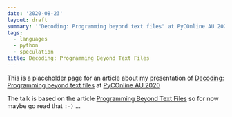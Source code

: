```yaml
---
date: '2020-08-23'
layout: draft
summary: '"Decoding: Programming beyond text files" at PyCOnline AU 2020'
tags:
  - languages
  - python
  - speculation
title: Decoding: Programming Beyond Text Files
---
```


This is a placeholder page for an article about my presentation of 
[Decoding: Programming beyond text files](https://2020.pycon.org.au/program/lyrjgy/)
at [PyCOnline AU 2020](https://2020.pycon.org.au/)

The talk is based on the article
[Programming Beyond Text Files](/art/programming-beyond-text-files)
so for now maybe go read that `:-)` ...
